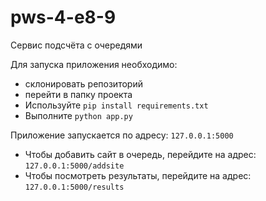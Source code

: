 # pws-4-e8-9
Сервис подсчёта с очередями

Для запуска приложения необходимо:
* склонировать репозиторий
* перейти в папку проекта
* Используйте `pip install requirements.txt`
* Выполните `python app.py`

Приложение запускается по адресу: `127.0.0.1:5000`

* Чтобы добавить сайт в очередь, перейдите на адрес: `127.0.0.1:5000/addsite`
* Чтобы посмотреть результаты, перейдите на адрес: `127.0.0.1:5000/results`
